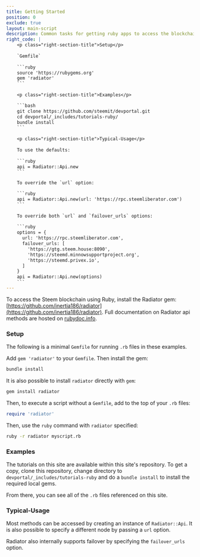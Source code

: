 ```yaml
---
title: Getting Started
position: 0
exclude: true
layout: main-script
description: Common tasks for getting ruby apps to access the blockchain
right_code: |
    <p class="right-section-title">Setup</p>
    
    `Gemfile`
    
    ```ruby
    source 'https://rubygems.org'
    gem 'radiator'
    ```
    
    <p class="right-section-title">Examples</p>

    ```bash
    git clone https://github.com/steemit/devportal.git
    cd devportal/_includes/tutorials-ruby/
    bundle install
    ```
    
    <p class="right-section-title">Typical-Usage</p>
    
    To use the defaults:
    
    ```ruby
    api = Radiator::Api.new
    ```

    To override the `url` option:

    ```ruby
    api = Radiator::Api.new(url: 'https://rpc.steemliberator.com')
    ```
    
    To override both `url` and `failover_urls` options:
    
    ```ruby
    options = {
      url: 'https://rpc.steemliberator.com',
      failover_urls: [
        'https://gtg.steem.house:8090',
        'https://steemd.minnowsupportproject.org',
        'https://steemd.privex.io',
      ]
    }
    api = Radiator::Api.new(options)
    ```
---
```


To access the Steem blockchain using Ruby, install the Radiator gem: [https://github.com/inertia186/radiator](https://github.com/inertia186/radiator).  Full documentation on Radiator api methods are hosted on [rubydoc.info](http://www.rubydoc.info/gems/radiator).

### Setup

The following is a minimal `Gemfile` for running `.rb` files in these examples.

Add `gem 'radiator'` to your `Gemfile`.  Then install the gem:

```bash
bundle install
```

It is also possible to install `radiator` directly with `gem`:

```bash
gem install radiator
```

Then, to execute a script without a `Gemfile`, add to the top of your `.rb` files:

```ruby
require 'radiator'
```

Then, use the `ruby` command with `radiator` specified:

```bash
ruby -r radiator myscript.rb
```

### Examples

The tutorials on this site are available within this site's repository.  To get a copy, clone this repository, change directory to `devportal/_includes/tutorials-ruby` and do a `bundle install` to install the required local gems.

From there, you can see all of the `.rb` files referenced on this site.

### Typical-Usage

Most methods can be accessed by creating an instance of `Radiator::Api`.  It is also possible to specify a different node by passing a `url` option.

Radiator also internally supports failover by specifying the `failover_urls` option.
